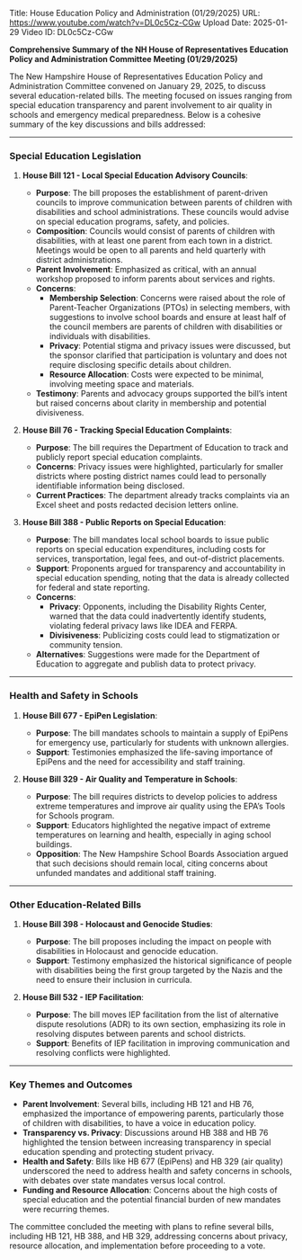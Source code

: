 Title: House Education Policy and Administration (01/29/2025)
URL: https://www.youtube.com/watch?v=DL0c5Cz-CGw
Upload Date: 2025-01-29
Video ID: DL0c5Cz-CGw

**Comprehensive Summary of the NH House of Representatives Education Policy and Administration Committee Meeting (01/29/2025)**

The New Hampshire House of Representatives Education Policy and Administration Committee convened on January 29, 2025, to discuss several education-related bills. The meeting focused on issues ranging from special education transparency and parent involvement to air quality in schools and emergency medical preparedness. Below is a cohesive summary of the key discussions and bills addressed:

---

### **Special Education Legislation**

1. **House Bill 121 - Local Special Education Advisory Councils**:
   - **Purpose**: The bill proposes the establishment of parent-driven councils to improve communication between parents of children with disabilities and school administrations. These councils would advise on special education programs, safety, and policies.
   - **Composition**: Councils would consist of parents of children with disabilities, with at least one parent from each town in a district. Meetings would be open to all parents and held quarterly with district administrations.
   - **Parent Involvement**: Emphasized as critical, with an annual workshop proposed to inform parents about services and rights.
   - **Concerns**:
     - **Membership Selection**: Concerns were raised about the role of Parent-Teacher Organizations (PTOs) in selecting members, with suggestions to involve school boards and ensure at least half of the council members are parents of children with disabilities or individuals with disabilities.
     - **Privacy**: Potential stigma and privacy issues were discussed, but the sponsor clarified that participation is voluntary and does not require disclosing specific details about children.
     - **Resource Allocation**: Costs were expected to be minimal, involving meeting space and materials.
   - **Testimony**: Parents and advocacy groups supported the bill’s intent but raised concerns about clarity in membership and potential divisiveness.

2. **House Bill 76 - Tracking Special Education Complaints**:
   - **Purpose**: The bill requires the Department of Education to track and publicly report special education complaints.
   - **Concerns**: Privacy issues were highlighted, particularly for smaller districts where posting district names could lead to personally identifiable information being disclosed.
   - **Current Practices**: The department already tracks complaints via an Excel sheet and posts redacted decision letters online.

3. **House Bill 388 - Public Reports on Special Education**:
   - **Purpose**: The bill mandates local school boards to issue public reports on special education expenditures, including costs for services, transportation, legal fees, and out-of-district placements.
   - **Support**: Proponents argued for transparency and accountability in special education spending, noting that the data is already collected for federal and state reporting.
   - **Concerns**:
     - **Privacy**: Opponents, including the Disability Rights Center, warned that the data could inadvertently identify students, violating federal privacy laws like IDEA and FERPA.
     - **Divisiveness**: Publicizing costs could lead to stigmatization or community tension.
   - **Alternatives**: Suggestions were made for the Department of Education to aggregate and publish data to protect privacy.

---

### **Health and Safety in Schools**

1. **House Bill 677 - EpiPen Legislation**:
   - **Purpose**: The bill mandates schools to maintain a supply of EpiPens for emergency use, particularly for students with unknown allergies.
   - **Support**: Testimonies emphasized the life-saving importance of EpiPens and the need for accessibility and staff training.

2. **House Bill 329 - Air Quality and Temperature in Schools**:
   - **Purpose**: The bill requires districts to develop policies to address extreme temperatures and improve air quality using the EPA’s Tools for Schools program.
   - **Support**: Educators highlighted the negative impact of extreme temperatures on learning and health, especially in aging school buildings.
   - **Opposition**: The New Hampshire School Boards Association argued that such decisions should remain local, citing concerns about unfunded mandates and additional staff training.

---

### **Other Education-Related Bills**

1. **House Bill 398 - Holocaust and Genocide Studies**:
   - **Purpose**: The bill proposes including the impact on people with disabilities in Holocaust and genocide education.
   - **Support**: Testimony emphasized the historical significance of people with disabilities being the first group targeted by the Nazis and the need to ensure their inclusion in curricula.

2. **House Bill 532 - IEP Facilitation**:
   - **Purpose**: The bill moves IEP facilitation from the list of alternative dispute resolutions (ADR) to its own section, emphasizing its role in resolving disputes between parents and school districts.
   - **Support**: Benefits of IEP facilitation in improving communication and resolving conflicts were highlighted.

---

### **Key Themes and Outcomes**

- **Parent Involvement**: Several bills, including HB 121 and HB 76, emphasized the importance of empowering parents, particularly those of children with disabilities, to have a voice in education policy.
- **Transparency vs. Privacy**: Discussions around HB 388 and HB 76 highlighted the tension between increasing transparency in special education spending and protecting student privacy.
- **Health and Safety**: Bills like HB 677 (EpiPens) and HB 329 (air quality) underscored the need to address health and safety concerns in schools, with debates over state mandates versus local control.
- **Funding and Resource Allocation**: Concerns about the high costs of special education and the potential financial burden of new mandates were recurring themes.

The committee concluded the meeting with plans to refine several bills, including HB 121, HB 388, and HB 329, addressing concerns about privacy, resource allocation, and implementation before proceeding to a vote.